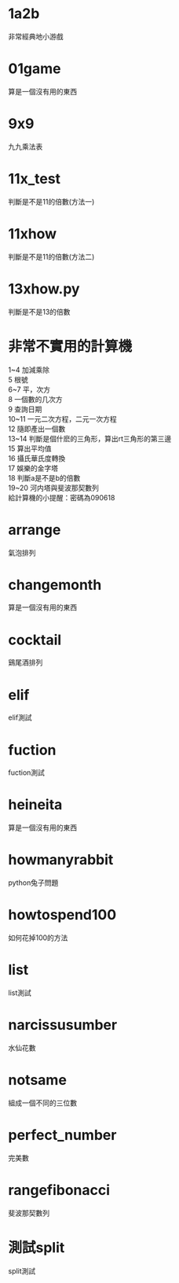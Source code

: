 # 1a2b
非常經典地小游戲  
# 01game
算是一個沒有用的東西  
# 9x9
九九乘法表  
# 11x_test
判斷是不是11的倍數(方法一)  
# 11xhow
判斷是不是11的倍數(方法二)  
# 13xhow.py
判斷是不是13的倍數  
# 非常不實用的計算機
1~4 加減乘除  
5 根號  
6~7 平，次方  
8 一個數的几次方  
9 查詢日期  
10~11 一元二次方程，二元一次方程  
12 隨即產出一個數  
13~14 判斷是個什麽的三角形，算出rt三角形的第三邊  
15 算出平均值  
16 攝氏華氏度轉換  
17 娛樂的金字塔  
18 判斷a是不是b的倍數  
19~20 河内塔與斐波那契數列  
給計算機的小提醒：密碼為090618  
# arrange
氣泡排列  
# changemonth
算是一個沒有用的東西  
# cocktail
鷄尾酒排列    
# elif
elif測試  
# fuction
fuction測試  
# heineita
算是一個沒有用的東西  
# howmanyrabbit
python兔子問題  
# howtospend100
如何花掉100的方法  
# list
list測試  
# narcissusumber
水仙花數  
# notsame
組成一個不同的三位數  
# perfect_number
完美數  
# rangefibonacci
斐波那契數列  
# 測試split
split測試  